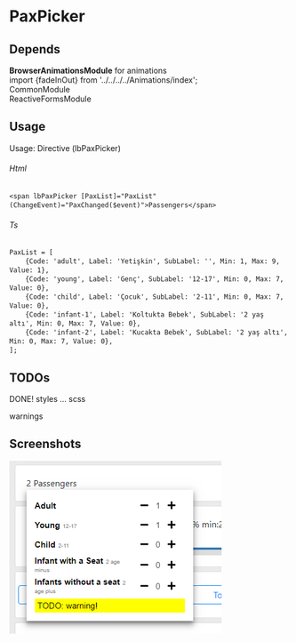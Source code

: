 # PaxPicker
## Depends
**BrowserAnimationsModule** for animations  
import {fadeInOut} from '../../../../Animations/index';  
CommonModule  
ReactiveFormsModule  

## Usage
Usage: Directive (lbPaxPicker)  

###### Html
```
<span lbPaxPicker [PaxList]="PaxList" (ChangeEvent)="PaxChanged($event)">Passengers</span>
```
###### Ts
```
PaxList = [
    {Code: 'adult', Label: 'Yetişkin', SubLabel: '', Min: 1, Max: 9, Value: 1},
    {Code: 'young', Label: 'Genç', SubLabel: '12-17', Min: 0, Max: 7, Value: 0},
    {Code: 'child', Label: 'Çocuk', SubLabel: '2-11', Min: 0, Max: 7, Value: 0},
    {Code: 'infant-1', Label: 'Koltukta Bebek', SubLabel: '2 yaş altı', Min: 0, Max: 7, Value: 0},
    {Code: 'infant-2', Label: 'Kucakta Bebek', SubLabel: '2 yaş altı', Min: 0, Max: 7, Value: 0},
];
```  

## TODOs
DONE! styles ... scss 

warnings

## Screenshots
![](Screenshots/PaxPicker.png) 

